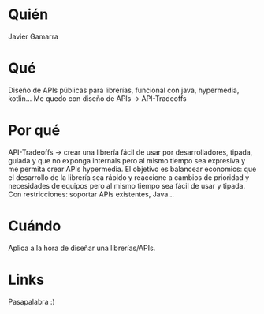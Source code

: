 # Quién
Javier Gamarra

# Qué
Diseño de APIs públicas para librerías, funcional con java, hypermedia, kotlin... Me quedo con diseño de APIs -> API-Tradeoffs

# Por qué
API-Tradeoffs -> crear una librería fácil de usar por desarrolladores, tipada, guiada y que no exponga internals pero al mismo tiempo sea expresiva y me permita crear APIs hypermedia. El objetivo es balancear economics: que el desarrollo de la librería sea rápido y reaccione a cambios de prioridad y necesidades de equipos pero al mismo tiempo sea fácil de usar y tipada. Con restricciones: soportar APIs existentes, Java...

# Cuándo
Aplica a la hora de diseñar una librerías/APIs.

# Links
Pasapalabra :)

